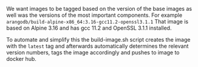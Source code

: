 We want images to be tagged based on the version of the base images as well was the versions of the most important components.
For example `arangodb/build-alpine-x86_64:3.16-gcc11.2-openssl3.1.1`
That image is based on Alpine 3.16 and has gcc 11.2 and OpenSSL 3.1.1 installed.

To automate and simplify this the build-image.sh script creates the image with the `latest` tag and afterwards automatically
determines the relevant version numbers, tags the image accordingly and pushes to image to docker hub.

